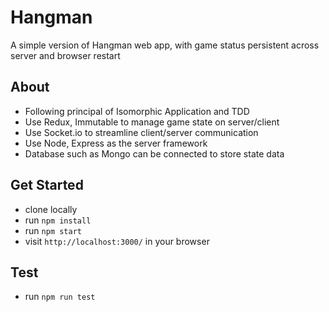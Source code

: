 # Hangman

A simple version of Hangman web app, with game status persistent across server and browser restart

## About

 * Following principal of Isomorphic Application and TDD
 * Use Redux, Immutable to manage game state on server/client
 * Use Socket.io to streamline client/server communication
 * Use Node, Express as the server framework
 * Database such as Mongo can be connected to store state data

## Get Started

 * clone locally
 * run `npm install`
 * run `npm start`
 * visit `http://localhost:3000/` in your browser

## Test

 * run `npm run test`
